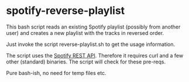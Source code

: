 # spotify-reverse-playlist
This bash script reads an existing Spotify playlist (possibly from another user) and creates a new playlist with the tracks in reversed order. 

Just invoke the script reverse-playlist.sh to get the usage information.

The script uses the [Spotify REST API](https://developer.spotify.com/web-api/). Therefore it requires curl and a few other (standard) binaries. The script will check for these pre-reqs.

Pure bash-ish, no need for temp files etc.
